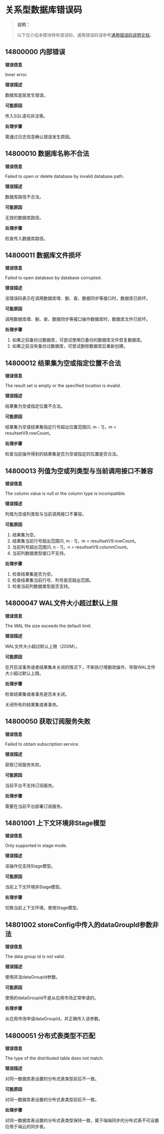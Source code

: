 # 关系型数据库错误码

> **说明：**
>
> 以下仅介绍本模块特有错误码，通用错误码请参考[通用错误码说明文档](errorcode-universal.md)。

##  14800000 内部错误

**错误信息**

Inner error.

**错误描述**

数据库底层发生错误。

**可能原因**

传入SQL语句非法等。

**处理步骤**

需通过日志信息确认错误发生原因。

## 14800010 数据库名称不合法

**错误信息**

Failed to open or delete database by invalid database path.

**错误描述**

数据库路径不合法。

**可能原因**

无效的数据库路径。

**处理步骤**

检查传入数据库路径。

## 14800011 数据库文件损坏

**错误信息**

Failed to open database by database corrupted.

**错误描述**

该错误码表示在调用数据库增、删、查、数据同步等接口时，数据库已损坏。

**可能原因**

调用数据库增、删、查、数据同步等接口操作数据库时，数据库文件已损坏。

**处理步骤**

1. 如果之前备份过数据库，可尝试使用已备份的数据库文件恢复数据库。
2. 如果之前没有备份过数据库，可尝试删除数据库后重新创建。

## 14800012 结果集为空或指定位置不合法

**错误信息**

The result set is empty or the specified location is invalid.

**错误描述**

结果集为空或指定位置不合法。

**可能原因**

结果集为空或结果集指定行号超出位置范围[0, m - 1]，m = resultsetV9.rowCount。

**处理步骤**

检查当前操作得到的结果集是否为空或指定的位置是否合法。

## 14800013 列值为空或列类型与当前调用接口不兼容

**错误信息**

The column value is  null or the column type is incompatible.

**错误描述**

列值为空或列类型与当前调用接口不兼容。

**可能原因**

1. 结果集为空。
2. 结果集当前行号超出范围[0, m - 1]，m = resultsetV9.rowCount。
3. 当前列号超出范围[0, n - 1]，n = resultsetV9.columnCount。
4. 当前列数据类型接口不支持。

**处理步骤**

1. 检查结果集是否为空。
2. 检查结果集当前行号、列号是否超出范围。
3. 检查当前列数据类型是否支持。

## 14800047 WAL文件大小超过默认上限

**错误信息**

The WAL file size exceeds the default limit.

**错误描述**

WAL文件大小超过默认上限（200M）。

**可能原因**

在开启读事务或者结果集未关闭的情况下，不断执行增删改操作，导致WAL文件大小超过默认上限。

**处理步骤**

检查结果集或者事务是否未关闭。

关闭所有的结果集或者事务。

## 14800050 获取订阅服务失败

**错误信息**

Failed to obtain subscription service.

**错误描述**

获取订阅服务失败。

**可能原因**

当前平台不支持订阅服务。

**处理步骤**

需要在当前平台部署订阅服务。

## 14801001 上下文环境非Stage模型

**错误信息**

 Only supported in stage mode.

**错误描述**

该操作仅支持Stage模型。

**可能原因**

当前上下文环境非Stage模型。

**处理步骤**

切换当前上下文环境，使用Stage模型。

## 14801002 storeConfig中传入的dataGroupId参数非法

**错误信息**

The data group id is not valid.

**错误描述**

使用非法dataGroupId参数。

**可能原因**

使用的dataGroupId不是从应用市场正常申请的。

**处理步骤**

从应用市场申请dataGroupId，并正确传入该参数。

## 14800051 分布式表类型不匹配

**错误信息**

The type of the distributed table does not match.

**错误描述**

对同一数据库表设置的分布式表类型前后不一致。

**可能原因**

对同一数据库表设置的分布式表类型前后不一致。

**处理步骤**

对同一数据库表设置的分布式表类型保持一致，属于端端同步的分布式表不可设置位用于端云的同步表。